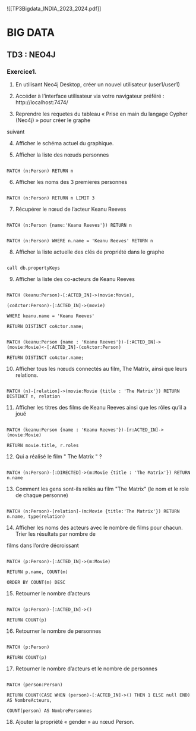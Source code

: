 ![[TP3Bigdata_INDIA_2023_2024.pdf]]
# BIG DATA

## TD3 : NEO4J

  

### Exercice1.

  

1. En utilisant Neo4j Desktop, créer un nouvel utilisateur (user1/user1)

  

2. Accéder à l’interface utilisateur via votre navigateur préféré : http://localhost:7474/

  

3. Reprendre les requetes du tableau « Prise en main du langage Cypher (Neo4j) » pour créer le graphe

suivant

  

4. Afficher le schéma actuel du graphique.

  

5. Afficher la liste des nœuds personnes

```

MATCH (n:Person) RETURN n

```

  

6. Afficher les noms des 3 premieres personnes

```

MATCH (n:Person) RETURN n LIMIT 3

```

  

7. Récupérer le nœud de l’acteur Keanu Reeves

```

MATCH (n:Person {name:'Keanu Reeves'}) RETURN n

```

```

MATCH (n:Person) WHERE n.name = 'Keanu Reeves' RETURN n

```

  

8. Afficher la liste actuelle des clés de propriété dans le graphe

```

call db.propertyKeys

```

  

9. Afficher la liste des co-acteurs de Keanu Reeves

```

MATCH (keanu:Person)-[:ACTED_IN]->(movie:Movie),

(coActor:Person)-[:ACTED_IN]->(movie)

WHERE keanu.name = 'Keanu Reeves'

RETURN DISTINCT coActor.name;

```

```

MATCH (keanu:Person {name : 'Keanu Reeves'})-[:ACTED_IN]->(movie:Movie)<-[:ACTED_IN]-(coActor:Person)

RETURN DISTINCT coActor.name;

```

  

10. Afficher tous les nœuds connectés au film, The Matrix, ainsi que leurs relations.

```

MATCH (n)-[relation]->(movie:Movie {title : 'The Matrix'}) RETURN DISTINCT n, relation

```

  

11. Afficher les titres des films de Keanu Reeves ainsi que les rôles qu’il a joué

```

MATCH (keanu:Person {name : 'Keanu Reeves'})-[r:ACTED_IN]->(movie:Movie)

RETURN movie.title, r.roles

```

  

12. Qui a réalisé le film " The Matrix " ?

```

MATCH (n:Person)-[:DIRECTED]->(m:Movie {title : 'The Matrix'}) RETURN n.name

```

  

13. Comment les gens sont-ils reliés au film "The Matrix" (le nom et le role de chaque personne)

```

MATCH (n:Person)-[relation]-(m:Movie {title:'The Matrix'}) RETURN n.name, type(relation)

```

  

14. Afficher les noms des acteurs avec le nombre de films pour chacun. Trier les résultats par nombre de

films dans l’ordre décroissant

```

MATCH (p:Person)-[:ACTED_IN]->(m:Movie)

RETURN p.name, COUNT(m)

ORDER BY COUNT(m) DESC

```

  

15. Retourner le nombre d’acteurs

```

MATCH (p:Person)-[:ACTED_IN]->()

RETURN COUNT(p)

```

  

16. Retourner le nombre de personnes

```

MATCH (p:Person)

RETURN COUNT(p)

```

  

17. Retourner le nombre d’acteurs et le nombre de personnes

```

MATCH (person:Person)

RETURN COUNT(CASE WHEN (person)-[:ACTED_IN]->() THEN 1 ELSE null END) AS NombreActeurs,

COUNT(person) AS NombrePersonnes

```

  
  

18. Ajouter la propriété « gender » au nœud Person.

```

  

```